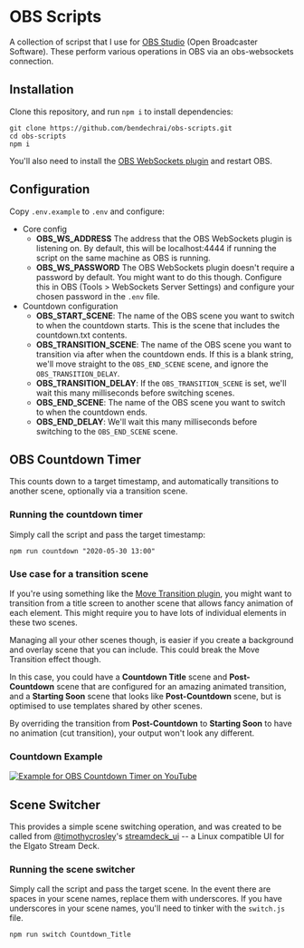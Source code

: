 # OBS Scripts

A collection of scripst that I use for [OBS Studio](https://obsproject.com/) (Open Broadcaster Software). These perform various operations in OBS via an obs-websockets connection.

## Installation

Clone this repository, and run `npm i` to install dependencies:

```
git clone https://github.com/bendechrai/obs-scripts.git
cd obs-scripts
npm i
```

You'll also need to install the [OBS WebSockets plugin](https://obsproject.com/forum/resources/obs-websocket-remote-control-obs-studio-from-websockets.466/)
and restart OBS.

## Configuration

Copy `.env.example` to `.env` and configure:

- Core config
  - **OBS_WS_ADDRESS** The address that the OBS WebSockets plugin is listening on. By default, this will be localhost:4444 if running the script on the same machine as OBS is running.
  - **OBS_WS_PASSWORD** The OBS WebSockets plugin doesn't require a password by default. You might want to do this though. Configure this in OBS (Tools > WebSockets Server Settings) and configure your chosen password in the `.env` file.
- Countdown configuration
  - **OBS_START_SCENE**: The name of the OBS scene you want to switch to when the countdown starts. This is the scene that includes the countdown.txt contents.
  - **OBS_TRANSITION_SCENE**: The name of the OBS scene you want to transition via after when the countdown ends. If this is a blank string, we'll move straight to the `OBS_END_SCENE` scene, and ignore the `OBS_TRANSITION_DELAY`.
  - **OBS_TRANSITION_DELAY**: If the `OBS_TRANSITION_SCENE` is set, we'll wait this many milliseconds before switching scenes.
  - **OBS_END_SCENE**: The name of the OBS scene you want to switch to when the countdown ends.
  - **OBS_END_DELAY**: We'll wait this many milliseconds before switching to the `OBS_END_SCENE` scene.

## OBS Countdown Timer

This counts down to a target timestamp, and automatically transitions to another scene, optionally via a transition scene.

### Running the countdown timer

Simply call the script and pass the target timestamp:

```
npm run countdown "2020-05-30 13:00"
```

### Use case for a transition scene

If you're using something like the [Move Transition plugin](https://obsproject.com/forum/resources/move-transition.913/), you might want to transition from a title screen to another scene that allows fancy animation of each element. This might require you to have lots of individual elements in these two scenes.

Managing all your other scenes though, is easier if you create a background and overlay scene that you can include. This could break the Move Transition effect though.

In this case, you could have a **Countdown Title** scene and **Post-Countdown** scene that are configured for an amazing animated transition, and a **Starting Soon** scene that looks like **Post-Countdown** scene, but is optimised to use templates shared by other scenes.

By overriding the transition from **Post-Countdown** to **Starting Soon** to have no animation (cut transition), your output won't look any different.

### Countdown Example

[![Example for OBS Countdown Timer on YouTube](https://img.youtube.com/vi/azusNGU_vOw/0.jpg)](http://www.youtube.com/watch?v=azusNGU_vOw)

## Scene Switcher

This provides a simple scene switching operation, and was created to be called from [@timothycrosley](https://github.com/timothycrosley)'s [streamdeck_ui](https://timothycrosley.github.io/streamdeck-ui/) -- a Linux compatible UI for the Elgato Stream Deck.

### Running the scene switcher

Simply call the script and pass the target scene. In the event there are spaces in your scene names, replace them with underscores. If you have underscores in your scene names, you'll need to tinker with the `switch.js` file.

```
npm run switch Countdown_Title
```
